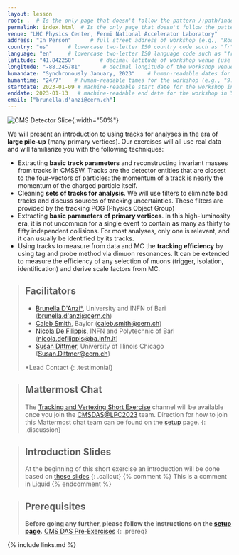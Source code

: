 ```yaml
---
layout: lesson
root: .  # Is the only page that doesn't follow the pattern /:path/index.html
permalink: index.html  # Is the only page that doesn't follow the pattern /:path/index.html
venue: "LHC Physics Center, Fermi National Accelerator Laboratory"        # brief name of the institution that hosts the workshop without address (e.g., "Euphoric State University")
address: "In Person"      # full street address of workshop (e.g., "Room A, 123 Forth Street, Blimingen, Euphoria"), videoconferencing URL, or 'online'
country: "us"      # lowercase two-letter ISO country code such as "fr" (see https://en.wikipedia.org/wiki/ISO_3166-1#Current_codes) for the institution that hosts the workshop
language: "en"     # lowercase two-letter ISO language code such as "fr" (see https://en.wikipedia.org/wiki/List_of_ISO_639-1_codes) for the
latitude: "41.842258"        # decimal latitude of workshop venue (use https://www.latlong.net/)
longitude: "-88.245781"       # decimal longitude of the workshop venue (use https://www.latlong.net)
humandate: "Synchronously January, 2023"    # human-readable dates for the workshop (e.g., "Feb 17-18, 2020")
humantime: "24/7"    # human-readable times for the workshop (e.g., "9:00 am - 4:30 pm")
startdate: 2023-01-09 # machine-readable start date for the workshop in YYYY-MM-DD format like 2015-01-01
enddate: 2023-01-13   # machine-readable end date for the workshop in YYYY-MM-DD format like 2015-01-02
email: ["brunella.d'anzi@cern.ch"]
---
```


![CMS Detector Slice](https://cmsexperiment.web.cern.ch/sites/cmsexperiment.web.cern.ch/files/detectoroverview.gif){:width="50%"}

We will present an introduction to using tracks for analyses in the era of **large pile-up** (many primary vertices). Our exercises will all use real data and will familiarize you with the following techniques:

- Extracting **basic track parameters** and reconstructing invariant masses from tracks in CMSSW. Tracks are the detector entities that are closest to the four-vectors of particles: the momentum of a track is nearly the momentum of the charged particle itself.
- Cleaning **sets of tracks for analysis**. We will use filters to eliminate bad tracks and discuss sources of tracking uncertainties. These filters are provided by the tracking POG (Physics Object Group)
- Extracting **basic parameters of primary vertices**. In this high-luminosity era, it is not uncommon for a single event to contain as many as thirty to fifty independent collisions. For most analyses, only one is relevant, and it can usually be identified by its tracks.
- Using tracks to measure from data and MC the **tracking efficiency** by using tag and probe method via dimuon resonances. It can be extended to measure the efficiency of any selection of muons (trigger, isolation, identification) and derive scale factors from MC.

> ## Facilitators
> * [Brunella D'Anzi*](https://twiki.cern.ch/twiki/bin/view/Main/BrunellaDAnzi), University and INFN of Bari ([brunella.d'anzi@cern.ch](mailto:brunella.d'anzi@cern.ch)) 
> * [Caleb Smith](https://twiki.cern.ch/twiki/bin/view/Main/CalebJamesSmith), Baylor ([caleb.smith@cern.ch](mailto:caleb.smith@cern.ch)) 
> * [Nicola De Filippis](https://twiki.cern.ch/twiki/bin/view/Main/NicolaDeFilippis), INFN and Polytechnic of Bari ([nicola.defilippis@ba.infn.it](mailto:nicola.defilippis@ba.infn.it)) 
> * [Susan Dittmer](https://twiki.cern.ch/twiki/bin/view/Main/SusanDittmer), University of Illinois Chicago ([Susan.Dittmer@cern.ch](mailto:Susan.Dittmer@cern.ch))
>  
> *Lead Contact
{: .testimonial}

> ## Mattermost Chat
> The [Tracking and Vertexing Short Exercise](https://mattermost.web.cern.ch/cmsdaslpc2023/channels/shortextrackingvertexing) channel will be available once you join the [CMSDAS@LPC2023](https://mattermost.web.cern.ch/cmsdaslpc2023/channels/town-square) team. Direction for how to join this Mattermost chat team can be found on the <a href="setup.html">setup</a> page.
{: .discussion}

> ## Introduction Slides
> At the beginning of this short exercise an introduction will be done based on [these slides](https://twiki.cern.ch/twiki/pub/CMS/SWGuideCMSDataAnalysisSchoolLPC2023TrackingVertexingShortExercise/CMSDAS2023_TrackingVertexingExercise_Introduction.pdf)
{: .callout}
{% comment %} This is a comment in Liquid {% endcomment %}

> ## Prerequisites
> **Before going any further, please follow the instructions on the [setup page](setup.md).**
> [CMS DAS Pre-Exercises](https://fnallpc.github.io/cms-das-pre-exercises/)
{: .prereq}

{% include links.md %}
